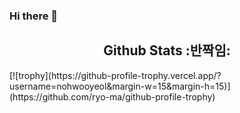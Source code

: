 ### Hi there 👋



<h2 align=center>Github Stats :반짝임:</h2>
[![trophy](https://github-profile-trophy.vercel.app/?username=nohwooyeol&margin-w=15&margin-h=15)](https://github.com/ryo-ma/github-profile-trophy)

<!--
**nohwooyeol/nohwooyeol** is a ✨ _special_ ✨ repository because its `README.md` (this file) appears on your GitHub profile.

Here are some ideas to get you started:

- 🔭 I’m currently working on ...
- 🌱 I’m currently learning ...
- 👯 I’m looking to collaborate on ...
- 🤔 I’m looking for help with ...
- 💬 Ask me about ...
- 📫 How to reach me: ...
- 😄 Pronouns: ...
- ⚡ Fun fact: ...
-->
